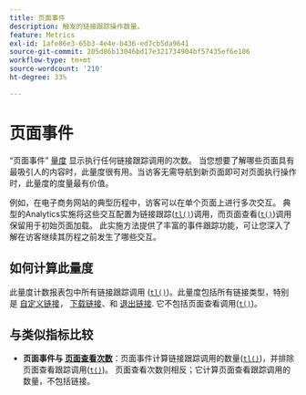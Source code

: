 ```yaml
---
title: 页面事件
description: 触发的链接跟踪操作数量。
feature: Metrics
exl-id: 1afe86e3-65b3-4e4e-b436-ed7cb5da9641
source-git-commit: 205d86b13046bd17e321734904bf57435ef6e106
workflow-type: tm+mt
source-wordcount: '210'
ht-degree: 33%

---
```


# 页面事件

“页面事件” [量度](overview.md) 显示执行任何链接跟踪调用的次数。 当您想要了解哪些页面具有最吸引人的内容时，此量度很有用。当访客无需导航到新页面即可对页面执行操作时，此量度的度量最有价值。

例如，在电子商务网站的典型历程中，访客可以在单个页面上进行多次交互。 典型的Analytics实施将这些交互配置为链接跟踪([`tl()`](/help/implement/vars/functions/tl-method.md))调用，而页面查看([`t()`](/help/implement/vars/functions/t-method.md))调用保留用于初始页面加载。 此实施方法提供了丰富的事件跟踪功能，可让您深入了解在访客继续其历程之前发生了哪些交互。

## 如何计算此量度

此量度计数报表包中所有链接跟踪调用 ([`tl()`](/help/implement/vars/functions/tl-method.md))。此量度包括所有链接类型，特别是 [自定义链接](../dimensions/custom-link.md)， [下载链接](../dimensions/download-link.md)、和 [退出链接](../dimensions/exit-link.md). 它不包括页面查看调用([`t()`](/help/implement/vars/functions/t-method.md))。

## 与类似指标比较

* **页面事件与 [页面查看次数](page-views.md)**：页面事件计算链接跟踪调用的数量([`tl()`](/help/implement/vars/functions/tl-method.md))，并排除页面查看跟踪调用([`t()`](/help/implement/vars/functions/t-method.md))。 页面查看次数则相反；它计算页面查看跟踪调用的数量，不包括链接。

